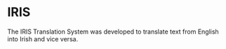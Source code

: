 # IRIS

The IRIS Translation System was developed to translate text from English into Irish and vice versa.
